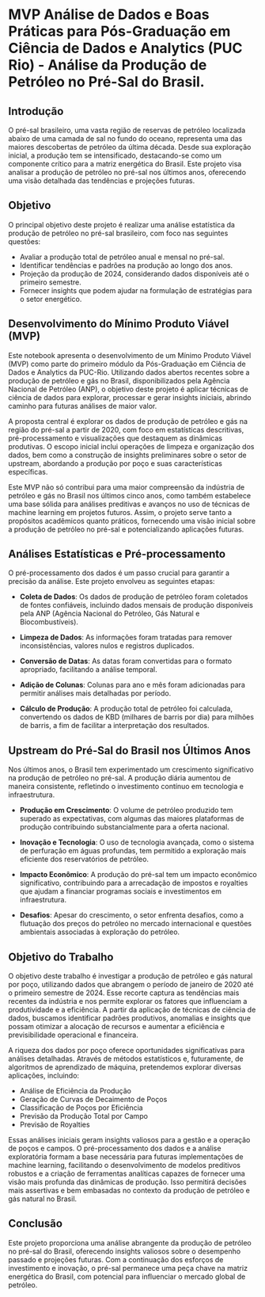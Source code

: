 # MVP Análise de Dados e Boas Práticas para Pós-Graduação em Ciência de Dados e Analytics (PUC Rio) - Análise da Produção de Petróleo no Pré-Sal do Brasil.

## Introdução

O pré-sal brasileiro, uma vasta região de reservas de petróleo localizada abaixo de uma camada de sal no fundo do oceano, representa uma das maiores descobertas de petróleo da última década. Desde sua exploração inicial, a produção tem se intensificado, destacando-se como um componente crítico para a matriz energética do Brasil. Este projeto visa analisar a produção de petróleo no pré-sal nos últimos anos, oferecendo uma visão detalhada das tendências e projeções futuras.

## Objetivo

O principal objetivo deste projeto é realizar uma análise estatística da produção de petróleo no pré-sal brasileiro, com foco nas seguintes questões:

- Avaliar a produção total de petróleo anual e mensal no pré-sal.
- Identificar tendências e padrões na produção ao longo dos anos.
- Projeção da produção de 2024, considerando dados disponíveis até o primeiro semestre.
- Fornecer insights que podem ajudar na formulação de estratégias para o setor energético.

## Desenvolvimento do Mínimo Produto Viável (MVP)

Este notebook apresenta o desenvolvimento de um Mínimo Produto Viável (MVP) como parte do primeiro módulo da Pós-Graduação em Ciência de Dados e Analytics da PUC-Rio. Utilizando dados abertos recentes sobre a produção de petróleo e gás no Brasil, disponibilizados pela Agência Nacional de Petróleo (ANP), o objetivo deste projeto é aplicar técnicas de ciência de dados para explorar, processar e gerar insights iniciais, abrindo caminho para futuras análises de maior valor.

A proposta central é explorar os dados de produção de petróleo e gás na região do pré-sal a partir de 2020, com foco em estatísticas descritivas, pré-processamento e visualizações que destaquem as dinâmicas produtivas. O escopo inicial inclui operações de limpeza e organização dos dados, bem como a construção de insights preliminares sobre o setor de upstream, abordando a produção por poço e suas características específicas.

Este MVP não só contribui para uma maior compreensão da indústria de petróleo e gás no Brasil nos últimos cinco anos, como também estabelece uma base sólida para análises preditivas e avanços no uso de técnicas de machine learning em projetos futuros. Assim, o projeto serve tanto a propósitos acadêmicos quanto práticos, fornecendo uma visão inicial sobre a produção de petróleo no pré-sal e potencializando aplicações futuras.

## Análises Estatísticas e Pré-processamento

O pré-processamento dos dados é um passo crucial para garantir a precisão da análise. Este projeto envolveu as seguintes etapas:

- **Coleta de Dados**: Os dados de produção de petróleo foram coletados de fontes confiáveis, incluindo dados mensais de produção disponíveis pela ANP (Agência Nacional do Petróleo, Gás Natural e Biocombustíveis).

- **Limpeza de Dados**: As informações foram tratadas para remover inconsistências, valores nulos e registros duplicados.

- **Conversão de Datas**: As datas foram convertidas para o formato apropriado, facilitando a análise temporal.

- **Adição de Colunas**: Colunas para ano e mês foram adicionadas para permitir análises mais detalhadas por período.

- **Cálculo de Produção**: A produção total de petróleo foi calculada, convertendo os dados de KBD (milhares de barris por dia) para milhões de barris, a fim de facilitar a interpretação dos resultados.

## Upstream do Pré-Sal do Brasil nos Últimos Anos

Nos últimos anos, o Brasil tem experimentado um crescimento significativo na produção de petróleo no pré-sal. A produção diária aumentou de maneira consistente, refletindo o investimento contínuo em tecnologia e infraestrutura.

- **Produção em Crescimento**: O volume de petróleo produzido tem superado as expectativas, com algumas das maiores plataformas de produção contribuindo substancialmente para a oferta nacional.

- **Inovação e Tecnologia**: O uso de tecnologia avançada, como o sistema de perfuração em águas profundas, tem permitido a exploração mais eficiente dos reservatórios de petróleo.

- **Impacto Econômico**: A produção do pré-sal tem um impacto econômico significativo, contribuindo para a arrecadação de impostos e royalties que ajudam a financiar programas sociais e investimentos em infraestrutura.

- **Desafios**: Apesar do crescimento, o setor enfrenta desafios, como a flutuação dos preços do petróleo no mercado internacional e questões ambientais associadas à exploração do petróleo.

## Objetivo do Trabalho

O objetivo deste trabalho é investigar a produção de petróleo e gás natural por poço, utilizando dados que abrangem o período de janeiro de 2020 até o primeiro semestre de 2024. Esse recorte captura as tendências mais recentes da indústria e nos permite explorar os fatores que influenciam a produtividade e a eficiência. A partir da aplicação de técnicas de ciência de dados, buscamos identificar padrões produtivos, anomalias e insights que possam otimizar a alocação de recursos e aumentar a eficiência e previsibilidade operacional e financeira.

A riqueza dos dados por poço oferece oportunidades significativas para análises detalhadas. Através de métodos estatísticos e, futuramente, de algoritmos de aprendizado de máquina, pretendemos explorar diversas aplicações, incluindo:

- Análise de Eficiência da Produção
- Geração de Curvas de Decaimento de Poços
- Classificação de Poços por Eficiência
- Previsão da Produção Total por Campo
- Previsão de Royalties

Essas análises iniciais geram insights valiosos para a gestão e a operação de poços e campos. O pré-processamento dos dados e a análise exploratória formam a base necessária para futuras implementações de machine learning, facilitando o desenvolvimento de modelos preditivos robustos e a criação de ferramentas analíticas capazes de fornecer uma visão mais profunda das dinâmicas de produção. Isso permitirá decisões mais assertivas e bem embasadas no contexto da produção de petróleo e gás natural no Brasil.

## Conclusão

Este projeto proporciona uma análise abrangente da produção de petróleo no pré-sal do Brasil, oferecendo insights valiosos sobre o desempenho passado e projeções futuras. Com a continuação dos esforços de investimento e inovação, o pré-sal permanece uma peça chave na matriz energética do Brasil, com potencial para influenciar o mercado global de petróleo.
